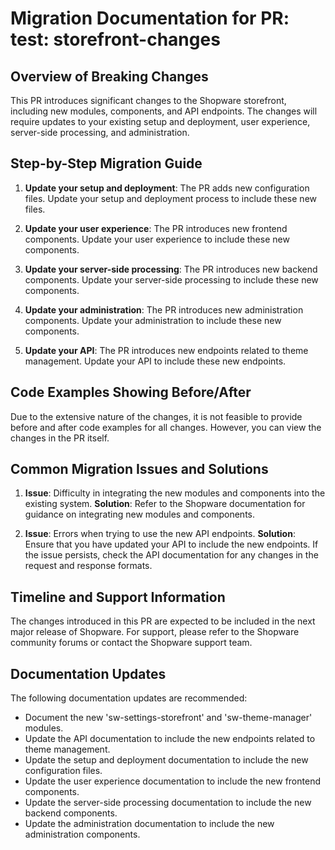 # Migration Documentation for PR: test: storefront-changes

## Overview of Breaking Changes

This PR introduces significant changes to the Shopware storefront, including new modules, components, and API endpoints. The changes will require updates to your existing setup and deployment, user experience, server-side processing, and administration.

## Step-by-Step Migration Guide

1. **Update your setup and deployment**: The PR adds new configuration files. Update your setup and deployment process to include these new files.

2. **Update your user experience**: The PR introduces new frontend components. Update your user experience to include these new components.

3. **Update your server-side processing**: The PR introduces new backend components. Update your server-side processing to include these new components.

4. **Update your administration**: The PR introduces new administration components. Update your administration to include these new components.

5. **Update your API**: The PR introduces new endpoints related to theme management. Update your API to include these new endpoints.

## Code Examples Showing Before/After

Due to the extensive nature of the changes, it is not feasible to provide before and after code examples for all changes. However, you can view the changes in the PR itself.

## Common Migration Issues and Solutions

1. **Issue**: Difficulty in integrating the new modules and components into the existing system.
   **Solution**: Refer to the Shopware documentation for guidance on integrating new modules and components.

2. **Issue**: Errors when trying to use the new API endpoints.
   **Solution**: Ensure that you have updated your API to include the new endpoints. If the issue persists, check the API documentation for any changes in the request and response formats.

## Timeline and Support Information

The changes introduced in this PR are expected to be included in the next major release of Shopware. For support, please refer to the Shopware community forums or contact the Shopware support team.

## Documentation Updates

The following documentation updates are recommended:

- Document the new 'sw-settings-storefront' and 'sw-theme-manager' modules.
- Update the API documentation to include the new endpoints related to theme management.
- Update the setup and deployment documentation to include the new configuration files.
- Update the user experience documentation to include the new frontend components.
- Update the server-side processing documentation to include the new backend components.
- Update the administration documentation to include the new administration components.